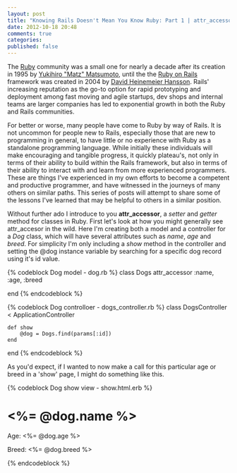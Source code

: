 ```yaml
---
layout: post
title: "Knowing Rails Doesn't Mean You Know Ruby: Part 1 | attr_accessor"
date: 2012-10-18 20:48
comments: true
categories: 
published: false
---
```


The [Ruby](http://en.wikipedia.org/wiki/Ruby_(programming_language)) community was a small one for nearly a decade after its creation in 1995 by [Yukihiro "Matz" Matsumoto](http://en.wikipedia.org/wiki/Yukihiro_Matsumoto), until the the [Ruby on Rails](http://en.wikipedia.org/wiki/Ruby_on_Rails) framework was created in 2004 by [David Heinemeier Hansson](http://en.wikipedia.org/wiki/David_Heinemeier_Hansson). Rails' increasing reputation as the go-to option for rapid prototyping and deployment among fast moving and agile startups, dev shops and internal teams are larger companies has led to exponential growth in both the Ruby and Rails communities.

For better or worse, many people have come to Ruby by way of Rails. It is not uncommon for people new to Rails, especially those that are new to programming in general, to have little or no experience with Ruby as a standalone programming language. While initially these individuals will make encouraging and tangible progress, it quickly plateau's, not only in terms of their ability to build within the Rails framework, but also in terms of their ability to interact with and learn from more experienced programmers. These are things I've experienced in my own efforts to become a competent and productive programmer, and have witnessed in the journeys of many others on similar paths. This series of posts will attempt to share some of the lessons I've learned that may be helpful to others in a similar position.

Without further ado I introduce to you **attr_accessor**, a *setter* and *getter* method for classes in Ruby. First let's look at how you might generally see attr_accesor in the wild. Here I'm creating both a model and a controller for a *Dog* class, which will have several attributes such as *name*, *age* and *breed*. For simplicity I'm only including a *show* method in the controller and setting the @dog instance variable by searching for a specific dog record using it's id value.

{% codeblock Dog model - dog.rb %}
class Dogs
	attr_accessor :name, :age, :breed

end
{% endcodeblock %}

{% codeblock Dog controlloer - dogs_controller.rb %}
class DogsController < ApplicationController
	
	def show
		@dog = Dogs.find(params[:id])
	end

end
{% endcodeblock %}

As you'd expect, if I wanted to now make a call for this particular age or breed in a 'show' page, I might do something like this.

{% codeblock Dog show view - show.html.erb %}

<h1><%= @dog.name %></h1>
<p>Age: <%= @dog.age %></p>
<p>Breed: <%= @dog.breed %></p>

{% endcodeblock %}